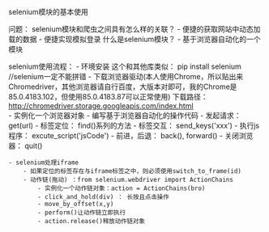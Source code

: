 selenium模块的基本使用

问题： selenium模块和爬虫之间具有怎么样的关联？
        - 便捷的获取网站中动态加载的数据
        - 便捷实现模拟登录
什么是selenium模块？
    - 基于浏览器自动化的一个模块
    
selenium使用流程：
    - 环境安装
        这个和其他库类似： pip install selenium  //selenium一定不能拼错
    - 下载浏览器驱动(本人使用Chrome，所以贴出来Chromedriver，其他浏览器请自行百度，大版本对即可，我的Chrome是85.0.4183.102，但使用85.0.4183.87可以正常使用)
            下载路径： http://chromedriver.storage.googleapis.com/index.html   
    - 实例化一个浏览器对象
    - 编写基于浏览器自动化的操作代码
        - 发起请求： get(url)
        - 标签定位： find()系列的方法
        - 标签交互： send_keys('xxx')
        - 执行js程序： excute_script('jsCode')
        - 前进，后退： back(), forward()
        - 关闭浏览器： quit()

    - selenium处理iframe
        - 如果定位的标签存在与iframe标签之中，则必须使用switch_to_frame(id)
        - 动作链(拖动) ：from selenium.webdriver import ActionChains
            - 实例化一个动作链对象：action = ActionChains(bro)
            - click_and_hold(div) ： 长按且点击操作
            - move_by_offset(x,y)
            - perform()让动作链立即执行
            - action.release()释放动作链对象
